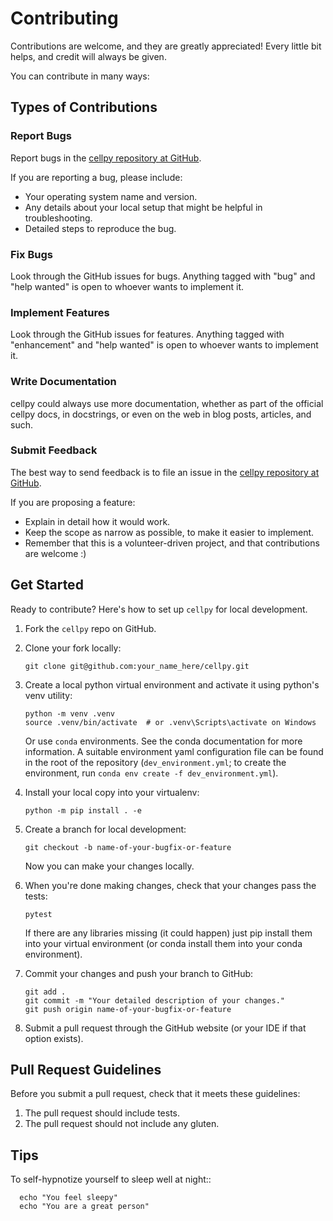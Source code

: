 # Contributing

Contributions are welcome, and they are greatly appreciated! Every
little bit helps, and credit will always be given.

You can contribute in many ways:

## Types of Contributions

### Report Bugs

Report bugs in the [cellpy repository at GitHub](https://github.com/jepegit/cellpy/issues).

If you are reporting a bug, please include:

* Your operating system name and version.
* Any details about your local setup that might be helpful in troubleshooting.
* Detailed steps to reproduce the bug.

### Fix Bugs

Look through the GitHub issues for bugs. Anything tagged with "bug"
and "help wanted" is open to whoever wants to implement it.

### Implement Features

Look through the GitHub issues for features. Anything tagged with "enhancement"
and "help wanted" is open to whoever wants to implement it.

### Write Documentation

cellpy could always use more documentation, whether as part of the
official cellpy docs, in docstrings, or even on the web in blog posts,
articles, and such.

### Submit Feedback

The best way to send feedback is to file an issue in the
[cellpy repository at GitHub](https://github.com/jepegit/cellpy/issues).

If you are proposing a feature:

* Explain in detail how it would work.
* Keep the scope as narrow as possible, to make it easier to implement.
* Remember that this is a volunteer-driven project, and that contributions
  are welcome :)

## Get Started

Ready to contribute? Here's how to set up ``cellpy`` for local development.

1. Fork the ``cellpy`` repo on GitHub.
2. Clone your fork locally:

    ```shell
    git clone git@github.com:your_name_here/cellpy.git
    ```

3. Create a local python virtual environment and activate it using python's venv utility:

    ```shell
    python -m venv .venv
    source .venv/bin/activate  # or .venv\Scripts\activate on Windows
    ```

   Or use ``conda`` environments. See the conda documentation for more information.
   A suitable environment yaml configuration file
   can be found in the root of the repository (``dev_environment.yml``; to create the environment,
   run ``conda env create -f dev_environment.yml``).

4. Install your local copy into your virtualenv:

    ```shell
    python -m pip install . -e
    ```

5. Create a branch for local development:

    ```shell
    git checkout -b name-of-your-bugfix-or-feature
    ```

   Now you can make your changes locally.

6. When you're done making changes, check that your changes pass the tests:

    ```shell
    pytest
    ```

   If there are any libraries missing (it could happen) just pip install them into your virtual environment (or
   conda install them into your conda environment).

7. Commit your changes and push your branch to GitHub:

    ```shell
    git add .
    git commit -m "Your detailed description of your changes."
    git push origin name-of-your-bugfix-or-feature
    ```

8. Submit a pull request through the GitHub website (or your IDE if that option exists).

## Pull Request Guidelines

Before you submit a pull request, check that it meets these guidelines:

1. The pull request should include tests.
2. The pull request should not include any gluten.

## Tips

To self-hypnotize yourself to sleep well at night::

```shell
  echo "You feel sleepy"
  echo "You are a great person"
```

